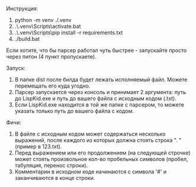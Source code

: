 Инструкция:
1) python -m venv ./.venv
2) .\\.venv\Scripts\activate.bat
3) .\\.venv\Scripts\pip install -r requirements.txt
4) ./build.bat

Если хотите, что бы парсер работал чуть быстрее - запускайте просто через питон (4 пункт пропускаете).

Запуск:
1) В папке dist после билда будет лежать исполняемый файл. Можете перемещать его куда угодно. 
2) Парсер запускается через консоль и принимает 2 аргумента: путь до LispKid.exe и путь до вашего файла с исходным кодом (.txt).
3) Если LispKid.exe находится в той же папке с парсером, то можете указать только путь до вашего файла с кодом.

Фичи:
1) В файле с исходным кодом может содержаться несколько выражений, после каждого из которых должна стоять строка ". " (пример в 123.txt).
2) Перед выражением или его продолжением (на следующей строчке) может стоять произвольное кол-во пробельных символов (пробел, табуляция, перенос строки).
3) Комментарии в исходном коде начинаются с символа '#' и заканчиваются в конце строки.
